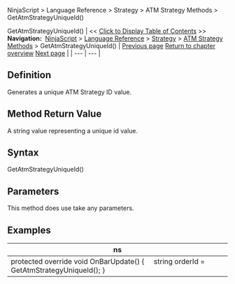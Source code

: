 ﻿
NinjaScript > Language Reference > Strategy > ATM Strategy Methods > GetAtmStrategyUniqueId()

GetAtmStrategyUniqueId()
| << [Click to Display Table of Contents](getatmstrategyuniqueid.md) >> **Navigation:**     [NinjaScript](ninjascript-1.md) > [Language Reference](language_reference_wip-1.md) > [Strategy](strategy-1.md) > [ATM Strategy Methods](atm_strategy_methods-1.md) > GetAtmStrategyUniqueId() | [Previous page](getatmstrategyunrealizedprofit-1.md) [Return to chapter overview](atm_strategy_methods-1.md) [Next page](barsrequiredtotrade-1.md) |
| --- | --- |
## Definition
Generates a unique ATM Strategy ID value. 
 
## Method Return Value
A string value representing a unique id value.
## 
## Syntax
GetAtmStrategyUniqueId()
 
## Parameters
This method does use take any parameters.
 
## 
## Examples
| ns |
| --- |
| protected override void OnBarUpdate() {      string orderId = GetAtmStrategyUniqueId(); } |

